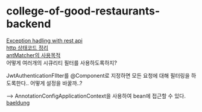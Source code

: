 # college-of-good-restaurants-backend

[Exception hadling with rest api](https://www.toptal.com/java/spring-boot-rest-api-error-handling)  
[http 상태코드 정리](https://developer.mozilla.org/ko/docs/Web/HTTP/Status)  
[antMatcher의 사용목적](https://stackoverflow.com/questions/35890540/when-to-use-spring-securitys-antmatcher)  
어떻게 여러개의 시큐리티 필터를 사용하도록하지?

JwtAuthenticationFIlter를 @Component로 지정하면 모든 요청에 대해 필터링을 하도록한다..
어떻게 설정을 바꿀까..?

-->
AnnotationConfigApplicationContext을 사용하여 bean에 접근할 수 있다. 
[baeldung](https://www.baeldung.com/spring-application-context)
